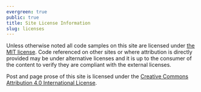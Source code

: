 ```yaml
---
evergreen: true
public: true
title: Site License Information
slug: licenses
---
```


Unless otherwise noted all code samples on this site are licensed under [the MIT license](https://github.com/sstelfox/stelfox.net/blob/master/LICENSE.mit). Code referenced on other sites or where attribution is directly provided may be under alternative licenses and it is up to the consumer of the content to verify they are compliant with the external licenses.

Post and page prose of this site is licensed under the [Creative Commons Attribution 4.0 International License](http://creativecommons.org/licenses/by/4.0/).
